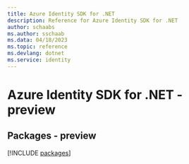 ```yaml
---
title: Azure Identity SDK for .NET
description: Reference for Azure Identity SDK for .NET
author: schaabs
ms.author: sschaab
ms.data: 04/18/2023
ms.topic: reference
ms.devlang: dotnet
ms.service: identity
---
```

# Azure Identity SDK for .NET - preview
## Packages - preview
[!INCLUDE [packages](identity-index.md)]